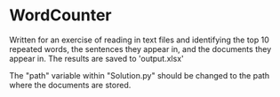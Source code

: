 # WordCounter

Written for an exercise of reading in text files and identifying the top 10 repeated words, the sentences they appear in, and the documents they appear in. The results are saved to 'output.xlsx'

The "path" variable within "Solution.py" should be changed to the path where the documents are stored.

